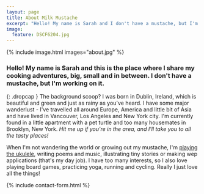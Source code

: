 ```yaml
---
layout: page
title: About Milk Mustache
excerpt: "Hello! My name is Sarah and I don't have a mustache, but I'm working on it. This is the place where I share my cooking adventures, big, small and in between."
image:
  feature: DSCF6204.jpg
---
```


{% include image.html images="about.jpg" %}

### Hello! My name is Sarah and this is the place where I share my cooking adventures, big, small and in between. I don't have a mustache, but I'm working on it.

{: .dropcap }
The background scoop? I was born in Dublin, Ireland, which is beautiful and green and just as rainy as you've heard. I have some major wanderlust - I've travelled all around Europe, America and little bit of Asia and have lived in Vancouver, Los Angeles and New York city. I'm currently found in a little apartment with a pet turtle and too many housemates in Brooklyn, New York. *Hit me up if you're in the area, and I'll take you to all the tasty places!*

When I'm not wandering the world or growing out my mustache, I'm [playing the ukulele](https://soundcloud.com/sarah-quigley-542895767), writing poems and music, illustrating tiny stories or making wep applications (that's my day job). I have too many interests, so I also love playing board games, practicing yoga, running and cycling. Really I just love all the things!

{% include contact-form.html %}
